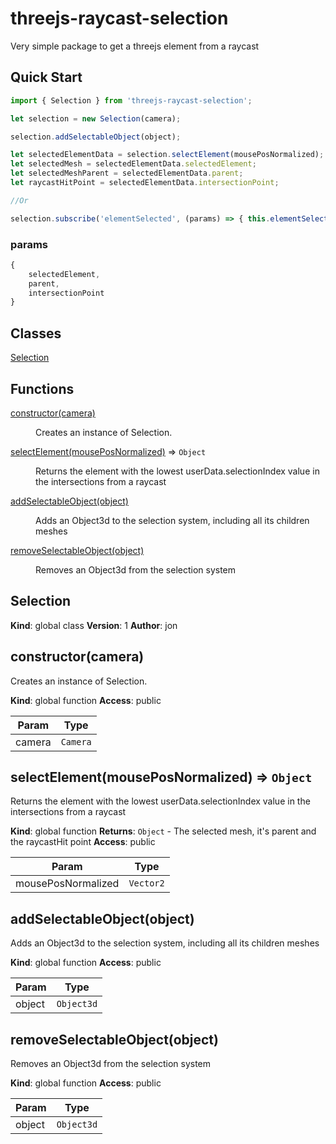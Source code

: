 # threejs-raycast-selection

Very simple package to get a threejs element from a raycast

## Quick Start

```javascript
import { Selection } from 'threejs-raycast-selection';

let selection = new Selection(camera);

selection.addSelectableObject(object);

let selectedElementData = selection.selectElement(mousePosNormalized);
let selectedMesh = selectedElementData.selectedElement;
let selectedMeshParent = selectedElementData.parent;
let raycastHitPoint = selectedElementData.intersectionPoint;

//Or

selection.subscribe('elementSelected', (params) => { this.elementSelected(params); });

```
### params

```javascript
{
	selectedElement,
	parent,
	intersectionPoint
}
```
## Classes

<dl>
<dt><a href="#Selection">Selection</a></dt>
<dd></dd>
</dl>

## Functions

<dl>
<dt><a href="#constructor">constructor(camera)</a></dt>
<dd><p>Creates an instance of Selection.</p>
</dd>
<dt><a href="#selectElement">selectElement(mousePosNormalized)</a> ⇒ <code>Object</code></dt>
<dd><p>Returns the element with the lowest userData.selectionIndex value in the intersections from a raycast</p>
</dd>
<dt><a href="#addSelectableObject">addSelectableObject(object)</a></dt>
<dd><p>Adds an Object3d to the selection system, including all its children meshes</p>
</dd>
<dt><a href="#removeSelectableObject">removeSelectableObject(object)</a></dt>
<dd><p>Removes an Object3d from the selection system</p>
</dd>
</dl>

<a name="Selection"></a>

## Selection
**Kind**: global class
**Version**: 1
**Author**: jon
<a name="constructor"></a>

## constructor(camera)
Creates an instance of Selection.

**Kind**: global function
**Access**: public

| Param  | Type                |
| ------ | ------------------- |
| camera | <code>Camera</code> |

<a name="selectElement"></a>

## selectElement(mousePosNormalized) ⇒ <code>Object</code>
Returns the element with the lowest userData.selectionIndex value in the intersections from a raycast

**Kind**: global function
**Returns**: <code>Object</code> - The selected mesh, it's parent and the raycastHit point
**Access**: public

| Param              | Type                 |
| ------------------ | -------------------- |
| mousePosNormalized | <code>Vector2</code> |

<a name="addSelectableObject"></a>

## addSelectableObject(object)
Adds an Object3d to the selection system, including all its children meshes

**Kind**: global function
**Access**: public

| Param   | Type                                   |
| --------- | --------------------------------------- |
| object | <code>Object3d</code> |

<a name="removeSelectableObject"></a>

## removeSelectableObject(object)
Removes an Object3d from the selection system

**Kind**: global function
**Access**: public

| Param | Type |
| --- | --- |
| object | <code>Object3d</code> |
